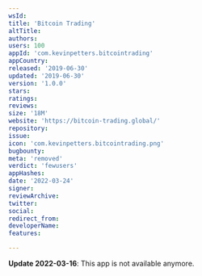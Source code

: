 ```yaml
---
wsId: 
title: 'Bitcoin Trading'
altTitle: 
authors: 
users: 100
appId: 'com.kevinpetters.bitcointrading'
appCountry: 
released: '2019-06-30'
updated: '2019-06-30'
version: '1.0.0'
stars: 
ratings: 
reviews: 
size: '18M'
website: 'https://bitcoin-trading.global/'
repository: 
issue: 
icon: 'com.kevinpetters.bitcointrading.png'
bugbounty: 
meta: 'removed'
verdict: 'fewusers'
appHashes: 
date: '2022-03-24'
signer: 
reviewArchive: 
twitter: 
social: 
redirect_from: 
developerName: 
features: 

---
```


**Update 2022-03-16**: This app is not available anymore.


